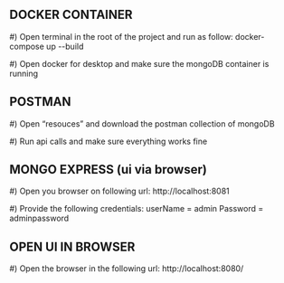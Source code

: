 
 DOCKER CONTAINER
----------------------------------------------------------------------------------
#) Open terminal in the root of the project and run as follow:
   docker-compose up --build

#) Open docker for desktop and make sure the mongoDB container is running



 POSTMAN
----------------------------------------------------------------------------------
#) Open “resouces” and download the postman collection of mongoDB

#) Run api calls and make sure everything works fine



 MONGO EXPRESS (ui via browser)
-------------------------------------------------------------------------------------
#) Open you browser on following url:
http://localhost:8081

#) Provide the following credentials:
userName = admin
Password = adminpassword




OPEN UI IN BROWSER
-------------------------------------------------------------------------------------------------------------
#) Open the browser in the following url:
http://localhost:8080/


